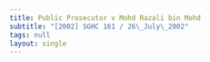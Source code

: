 ```yaml
---
title: Public Prosecutor v Mohd Razali bin Mohd
subtitle: "[2002] SGHC 161 / 26\_July\_2002"
tags: null
layout: single
---
```


